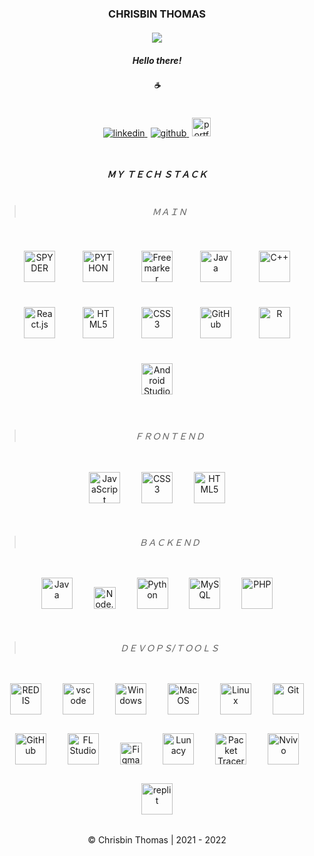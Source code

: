 <!--START README.md-->
### <div align="center">**CHRISBIN THOMAS**<br/><br/>![](https://komarev.com/ghpvc/?username=chrisbin95&color=blue)</div>
##### <div align="center">Hello there!</div>
##### <div align="center"> `☕`</div>

<br/>
<div align="center">
<a href="https://linkedin.com/in/chrisbin-thomas-334744195" target="_blank">
<img src=https://img.shields.io/badge/linkedin-%231E77B5.svg?&style=for-the-badge&logo=linkedin&logoColor=white alt=linkedin style="margin-bottom: 10px;" />
</a>
<a href="https://github.com/chrisbin95" target="_blank">
<img src=https://img.shields.io/badge/github-%2324292e.svg?&style=for-the-badge&logo=github&logoColor=white alt=github style="padding-left:5px;margin-bottom: 10px;" />
</a>  
 <a href="https://chrisbin95.github.io/Portfolio/" target="_blank">
<img src=https://chrisbin95.github.io/Portfolio/images/logo.png alt=portfolio style="padding-left:5px;width:30px;margin-bottom: 10px;" />
</a> 
</div>

<br/>

##### <div align="center">**ＭＹ ＴＥＣＨ ＳＴＡＣＫ**</div><br/>
 >###### <div align="center">ＭＡＩＮ</div>

<div align="center"> 

<img style="margin: 20px" src="https://cdn.freebiesupply.com/logos/large/2x/spyder-logo-png-transparent.png" alt="SPYDER" width="50" /> 
<img style="margin: 20px" src="https://profilinator.rishav.dev/skills-assets/python-original.svg" alt="PYTHON" width="50" />  
<img style="margin: 20px" src="https://pbs.twimg.com/profile_images/826088341099704320/ymCgaIO0_400x400.jpg" alt="Freemarker" width="50" /> 
<img style="margin: 20px" src="https://profilinator.rishav.dev/skills-assets/java-original-wordmark.svg" alt="Java" width="50" />  
<img style="margin: 20px" src="https://profilinator.rishav.dev/skills-assets/cplusplus-original.svg" alt="C++" width="50" /> 
<img style="margin: 20px" src="https://upload.wikimedia.org/wikipedia/commons/a/a7/React-icon.svg" alt="React.js" width="50" /> 
<img style="margin: 20px" src="https://profilinator.rishav.dev/skills-assets/html5-original-wordmark.svg" alt="HTML5" width="50" />  
<img style="margin: 20px" src="https://profilinator.rishav.dev/skills-assets/css3-original-wordmark.svg" alt="CSS3" width="50" /> 
<img style="margin: 20px" src="https://cdn.svgporn.com/logos/github-icon.svg" alt="GitHub" width="50" />
<img style="margin: 20px" src="https://ih1.redbubble.net/image.2089856395.6447/st,small,507x507-pad,600x600,f8f8f8.jpg" alt="R" width="50" />
<img style="margin: 20px" src="https://e1.pngegg.com/pngimages/736/783/png-clipart-macos-app-icons-android-studio.png" alt="Android Studio" width="50" />

</div>
<br/>

>###### <div align="center">ＦＲＯＮＴＥＮＤ</div>

<div align="center">   

<img style="margin: 15px" src="https://profilinator.rishav.dev/skills-assets/javascript-original.svg" alt="JavaScript" width="50" />  
<img style="margin: 15px" src="https://profilinator.rishav.dev/skills-assets/css3-original-wordmark.svg" alt="CSS3" width="50" />  
<img style="margin: 15px" src="https://profilinator.rishav.dev/skills-assets/html5-original-wordmark.svg" alt="HTML5" width="50" />
<!--<img style="margin: 15px" src="https://cdn.svgporn.com/logos/selenium.svg" alt="selenium" width="50" />-->   

</div>
<br/>

>###### <div align="center">ＢＡＣＫＥＮＤ</div>

<div align="center">  
 
<img style="margin: 15px" src="https://profilinator.rishav.dev/skills-assets/java-original-wordmark.svg" alt="Java" width="50" />  
<!--<img style="margin: 15px" src="https://profilinator.rishav.dev/skills-assets/kotlinlang-icon.svg" alt="Kotlin" width="40" />-->  
<img style="margin: 15px" src="https://cdn.svgporn.com/logos/nodejs.svg" alt="Node.js" width="35" /> 
<img style="margin: 15px" src="https://profilinator.rishav.dev/skills-assets/python-original.svg" alt="Python" width="50" /> 
<!--<img style="margin: 15px" src="https://profilinator.rishav.dev/skills-assets/mongodb-original-wordmark.svg" alt="MongoDB" width="50" />-->
<img style="margin: 15px" src="https://profilinator.rishav.dev/skills-assets/mysql-original-wordmark.svg" alt="MySQL" width="50" />    
<img style="margin: 15px" src="https://upload.wikimedia.org/wikipedia/commons/thumb/3/31/Webysther_20160423_-_Elephpant.svg/1200px-Webysther_20160423_-_Elephpant.svg.png" alt="PHP" width="50" />  
 
</div>
<br/>
 
>###### <div align="center">ＤＥＶＯＰＳ/ＴＯＯＬＳ</div>

<div align="center">  
<!--<img style="margin: 15px" src="https://cdn.svgporn.com/logos/aws.svg" alt="AWS" width="50" />-->  
<img style="margin: 15px" src="https://cdn.iconscout.com/icon/free/png-256/redis-83994.png" alt="REDIS" width="50" />  
<img style="margin: 15px" src="https://cdn.svgporn.com/logos/visual-studio-code.svg" alt="vscode" width="50" /> 
<img style="margin: 15px" src="https://cdn.svgporn.com/logos/microsoft-windows.svg" alt="Windows" width="50" />  
<img style="margin: 15px" src="https://cdn.svgporn.com/logos/macOS.svg" alt="MacOS" width="50" />  
<img style="margin: 15px" src="https://profilinator.rishav.dev/skills-assets/linux-original.svg" alt="Linux" width="50" />   
<img style="margin: 15px" src="https://profilinator.rishav.dev/skills-assets/git-scm-icon.svg" alt="Git" width="50" />  
<img style="margin: 15px" src="https://cdn.svgporn.com/logos/github-icon.svg" alt="GitHub" width="50" /> 
<img style="margin: 15px" src="https://keygenned.com/wp-content/uploads/2018/09/1429735346_102.png" alt="FL Studio" width="50" /> 
<img style="margin: 15px" src="https://upload.wikimedia.org/wikipedia/commons/3/33/Figma-logo.svg" alt="Figma" width="35" /> 
<img style="margin: 15px" src="https://icons8.com/vue-static/landings/lunacy-new/lunacy.svg" alt="Lunacy" width="50" /> 
<img style="margin: 15px" src="https://2.bp.blogspot.com/-91Og1JzFXQk/XYlLgeNB2LI/AAAAAAAAIxc/R95KsDWvm8QxcyznPqZfwpotw57FZ6v7gCLcBGAsYHQ/s320/Packet%2BTracer.png" alt="Packet Tracer" width="50" /> 
<img style="margin: 15px" src="https://softwarelist.oregonstate.edu/sites/softwarelist.oregonstate.edu/files/styles/software_image/public/software/nvivo.jpg?itok=yC8lgTw8" alt="Nvivo" width="50" />
 <img style="margin: 15px" src="https://cdn-1.webcatalog.io/catalog/replit/replit-icon-filled.png" alt="replit" width="50" /> 
</div>
<br/>
<div align="center">&copy; Chrisbin Thomas | 2021 - 2022</div>
 <!--END README.md-->
